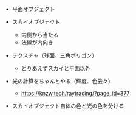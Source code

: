 - 平面オブジェクト
- スカイオブジェクト
    - 内側から当たる
    - 法線が内向き

- テクスチャ（球面、三角ポリゴン）
    - とりあえずスカイと平面以外

- 光の計算をちゃんとやる（輝度、色云々）
    - https://knzw.tech/raytracing/?page_id=377

- スカイオブジェクト自体の色と光の色を分ける